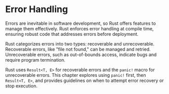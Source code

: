 # Error Handling

Errors are inevitable in software development, so Rust offers features to manage them effectively. Rust enforces error handling at compile time, ensuring robust code that addresses errors before deployment.

Rust categorizes errors into two types: recoverable and unrecoverable. Recoverable errors, like "file not found," can be managed and retried. Unrecoverable errors, such as out-of-bounds access, indicate bugs and require program termination.

Rust uses `Result<T, E>` for recoverable errors and the `panic!` macro for unrecoverable errors. This chapter explores using `panic!` first, then `Result<T, E>`, and provides guidelines on when to attempt error recovery or stop execution.


